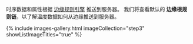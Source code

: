 时序数据和属性根据 [边缘规则引擎](/docs/edge/rule-engine/general/) 推送到服务器。
我们将查看默认的 **边缘根规则链**，以了解温度数据如何从边缘推送到服务器。

{% include images-gallery.html imageCollection="step3" showListImageTitles="true" %}